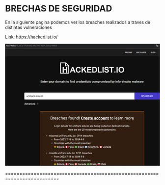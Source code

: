 BRECHAS DE SEGURIDAD
=====================

En la siguiente pagina podemos ver los breaches realizados a traves de distintas vulneraciones

Link: https://hackedlist.io/

![Diagrama explicativo](./image.png)

=========================================================================